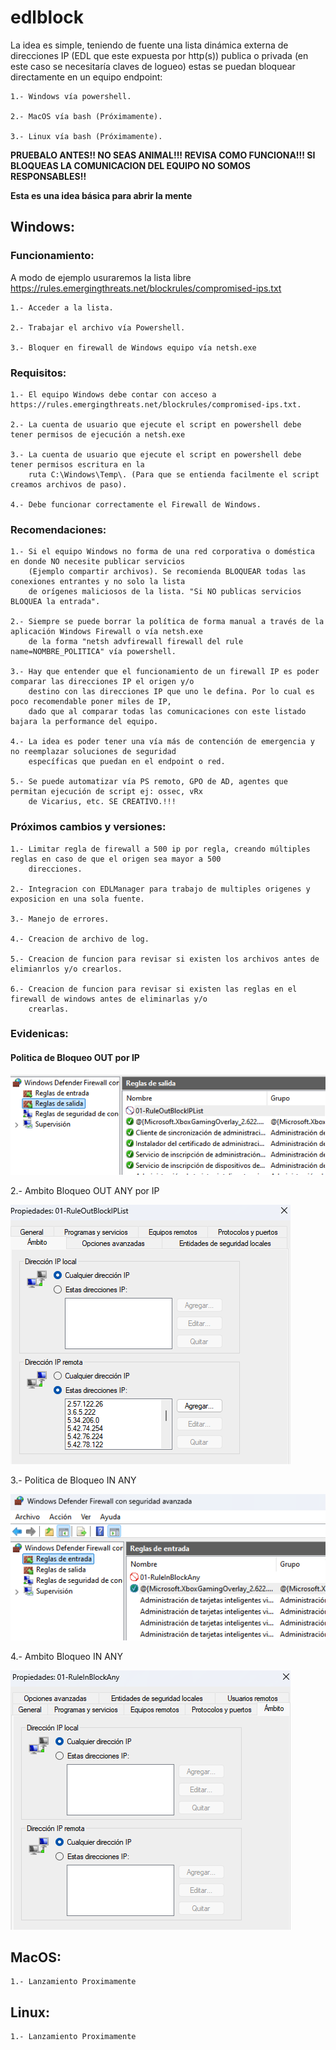 # edlblock

La idea es simple, teniendo de fuente una lista dinámica externa de direcciones IP (EDL que este expuesta por http(s)) publica o privada (en este caso se necesitaría claves de logueo) estas se puedan bloquear directamente en un equipo endpoint:

    1.- Windows vía powershell.

    2.- MacOS vía bash (Próximamente).

    3.- Linux vía bash (Próximamente).

**PRUEBALO ANTES!! NO SEAS ANIMAL!!! REVISA COMO FUNCIONA!!! SI BLOQUEAS LA COMUNICACION DEL EQUIPO NO SOMOS RESPONSABLES!!**

**Esta es una idea básica para abrir la mente**

## **Windows:**

### Funcionamiento:

A modo de ejemplo usuraremos la lista libre https://rules.emergingthreats.net/blockrules/compromised-ips.txt

    1.- Acceder a la lista.

    2.- Trabajar el archivo vía Powershell.

    3.- Bloquer en firewall de Windows equipo vía netsh.exe

### Requisitos:

    1.- El equipo Windows debe contar con acceso a https://rules.emergingthreats.net/blockrules/compromised-ips.txt.

    2.- La cuenta de usuario que ejecute el script en powershell debe tener permisos de ejecución a netsh.exe 

    3.- La cuenta de usuario que ejecute el script en powershell debe tener permisos escritura en la 
        ruta C:\Windows\Temp\. (Para que se entienda facilmente el script creamos archivos de paso).

    4.- Debe funcionar correctamente el Firewall de Windows.

### Recomendaciones:

    1.- Si el equipo Windows no forma de una red corporativa o doméstica en donde NO necesite publicar servicios
        (Ejemplo compartir archivos). Se recomienda BLOQUEAR todas las conexiones entrantes y no solo la lista
        de orígenes maliciosos de la lista. "Si NO publicas servicios BLOQUEA la entrada".

    2.- Siempre se puede borrar la política de forma manual a través de la aplicación Windows Firewall o vía netsh.exe
        de la forma "netsh advfirewall firewall del rule name=NOMBRE_POLITICA" vía powershell.

    3.- Hay que entender que el funcionamiento de un firewall IP es poder comparar las direcciones IP el origen y/o 
        destino con las direcciones IP que uno le defina. Por lo cual es poco recomendable poner miles de IP, 
        dado que al comparar todas las comunicaciones con este listado bajara la performance del equipo.

    4.- La idea es poder tener una vía más de contención de emergencia y no reemplazar soluciones de seguridad 
        específicas que puedan en el endpoint o red.

    5.- Se puede automatizar vía PS remoto, GPO de AD, agentes que permitan ejecución de script ej: ossec, vRx 
        de Vicarius, etc. SE CREATIVO.!!!

### Próximos cambios y versiones:

    1.- Limitar regla de firewall a 500 ip por regla, creando múltiples reglas en caso de que el origen sea mayor a 500 
        direcciones.

    2.- Integracion con EDLManager para trabajo de multiples origenes y exposicion en una sola fuente.

    3.- Manejo de errores.

    4.- Creacion de archivo de log.

    5.- Creacion de funcion para revisar si existen los archivos antes de elimianrlos y/o crearlos.

    6.- Creacion de funcion para revisar si existen las reglas en el firewall de windows antes de eliminarlas y/o 
        crearlas.

### Evidenicas:

#### Politica de Bloqueo OUT por IP

![alt text](https://github.com/m4m00th/edlblock/blob/main/images/WinFW_Block_OUT_IP.png)


2.- Ambito Bloqueo OUT ANY por IP

![alt text](https://github.com/m4m00th/edlblock/blob/main/images/WinFW_Block_OUT_IP_ambito.png)


3.- Politica de Bloqueo IN ANY

![alt text](https://github.com/m4m00th/edlblock/blob/main/images/WinFW_Block_IN_all.png)


4.- Ambito Bloqueo IN ANY

![alt text](https://github.com/m4m00th/edlblock/blob/main/images/WinFW_Block_IN_all_ambito.png)



## **MacOS:**

    1.- Lanzamiento Proximamente



## **Linux:**

    1.- Lanzamiento Proximamente
